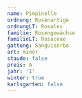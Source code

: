 ```yaml
---
name: Pimpinelle
ordnung: Rosenartige
ordnungLT: Rosales
familie: Rosengewächse
familieLT: Rosaceae
gattung: Sanguisorba
art: minor
staude: false
preis: A
jahr: '1'
winter: true
karlsgarten: false
---
```

